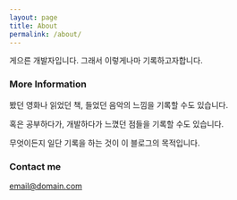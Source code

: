 ```yaml
---
layout: page
title: About
permalink: /about/
---
```


게으른 개발자입니다. 그래서 이렇게나마 기록하고자합니다.

### More Information

봤던 영화나 읽었던 책, 들었던 음악의 느낌을 기록할 수도 있습니다.

혹은 공부하다가, 개발하다가 느꼈던 점들을 기록할 수도 있습니다.

무엇이든지 일단 기록을 하는 것이 이 블로그의 목적입니다.

### Contact me

[email@domain.com](mailto:data@kimjunu.com)
